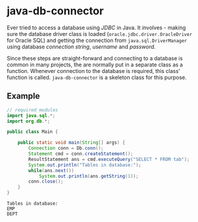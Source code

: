 # java-db-connector

Ever tried to access a database using *JDBC* in Java. It involves - making sure
the database driver class is loaded (`oracle.jdbc.driver.OracleDriver` for Oracle SQL)
and getting the connection from `java.sql.DriverManager` using database
*connection string*, *username* and *password*.


Since these steps are straight-forward and connecting to a database is common in
many projects, the are normally put in a separate class as a function. Whenever
connection to the database is required, this class' function is called.
`java-db-connector` is a skeleton class for this purpose.


## Example

```java
// required modules
import java.sql.*;
import org.db.*;

public class Main {

    public static void main(String[] args) {
        Connection conn = Db.conn();
        Statement cmd = conn.createStatement();
        ResultStatement ans = cmd.executeQuery("SELECT * FROM tab");
        System.out.println("Tables in database:");
        while(ans.next())
            System.out.println(ans.getString(1));
        conn.close();
    }
}
```
```
Tables in database:
EMP
DEPT
```

